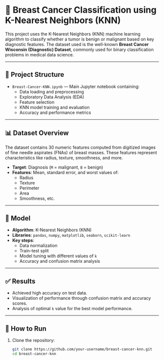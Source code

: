 # 🧠 Breast Cancer Classification using K-Nearest Neighbors (KNN)

This project uses the K-Nearest Neighbors (KNN) machine learning algorithm to classify whether a tumor is benign or malignant based on key diagnostic features. The dataset used is the well-known **Breast Cancer Wisconsin (Diagnostic) Dataset**, commonly used for binary classification problems in medical data science.

---

## 📁 Project Structure

- `Breast-Cancer-KNN.ipynb` — Main Jupyter notebook containing:
  - Data loading and preprocessing
  - Exploratory Data Analysis (EDA)
  - Feature selection
  - KNN model training and evaluation
  - Accuracy and performance metrics

---

## 📊 Dataset Overview

The dataset contains 30 numeric features computed from digitized images of fine needle aspirates (FNAs) of breast masses. These features represent characteristics like radius, texture, smoothness, and more.

- **Target**: Diagnosis (`M` = malignant, `B` = benign)
- **Features**: Mean, standard error, and worst values of:
  - Radius
  - Texture
  - Perimeter
  - Area
  - Smoothness, etc.

---

## 🧪 Model

- **Algorithm**: K-Nearest Neighbors (KNN)
- **Libraries**: `pandas`, `numpy`, `matplotlib`, `seaborn`, `scikit-learn`
- **Key steps**:
  - Data normalization
  - Train-test split
  - Model tuning with different values of `k`
  - Accuracy and confusion matrix analysis

---

## ✅ Results

- Achieved high accuracy on test data.
- Visualization of performance through confusion matrix and accuracy scores.
- Analysis of optimal `k` value for the best model performance.

---

## 🚀 How to Run

1. Clone the repository:
   ```bash
   git clone https://github.com/your-username/breast-cancer-knn.git
   cd breast-cancer-knn
